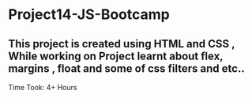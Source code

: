 # Project14-JS-Bootcamp

## This project is created using HTML and CSS , While working on Project learnt about flex, margins , float and some of css filters and etc..

Time Took: 4+ Hours
